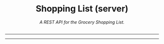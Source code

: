 <div align="center">
  <br>
  <h1>Shopping List (server)</h1>
  <em>
    A REST API for the Grocery Shopping List.
  </em>
</div>

<br>

---

<div align='center'>
  
</div>

---
